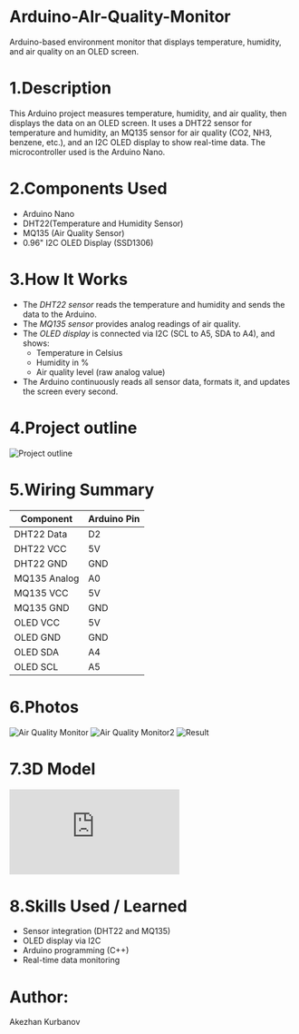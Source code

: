 # Arduino-AIr-Quality-Monitor
Arduino-based environment monitor that displays temperature, humidity, and air quality on an OLED screen.

# 1.Description
This Arduino project measures temperature, humidity, and air quality, then displays the data on an OLED screen. It uses a DHT22 sensor for temperature and humidity, an MQ135 sensor for air quality (CO2, NH3, benzene, etc.), and an I2C OLED display to show real-time data. The microcontroller used is the Arduino Nano.

# 2.Components Used
- Arduino Nano
- DHT22(Temperature and Humidity Sensor)
- MQ135 (Air Quality Sensor)
- 0.96" I2C OLED Display (SSD1306)

# 3.How It Works
- The *DHT22 sensor* reads the temperature and humidity and sends the data to the Arduino.
- The *MQ135 sensor* provides analog readings of air quality.
- The *OLED display* is connected via I2C (SCL to A5, SDA to A4), and shows:
  - Temperature in Celsius
  - Humidity in %
  - Air quality level (raw analog value)
- The Arduino continuously reads all sensor data, formats it, and updates the screen every second.

# 4.Project outline
![Project outline](https://github.com/Akez76/Arduino-AIr-Quality-Monitor/blob/main/AIr%20n1.jpeg)


# 5.Wiring Summary
| Component     | Arduino Pin |
|---------------|-------------|
| DHT22 Data    | D2          |
| DHT22 VCC     | 5V          |
| DHT22 GND     | GND         |
| MQ135 Analog  | A0          |
| MQ135 VCC     | 5V          |
| MQ135 GND     | GND         |
| OLED VCC      | 5V          |
| OLED GND      | GND         |
| OLED SDA      | A4          |
| OLED SCL      | A5          |      


# 6.Photos
![Air Quality Monitor](https://github.com/Akez76/Arduino-AIr-Quality-Monitor/blob/main/AIr%20n2.jpeg)
![Air Quality Monitor2](https://github.com/Akez76/Arduino-AIr-Quality-Monitor/blob/main/AIr%20n3.jpeg)
![Result](https://github.com/Akez76/Arduino-AIr-Quality-Monitor/blob/main/Result.jpeg)

# 7.3D Model
![3D Model](https://github.com/Akez76/Arduino-AIr-Quality-Monitor/blob/main/AIr%20n4.dae)


# 8.Skills Used / Learned
- Sensor integration (DHT22 and MQ135)
- OLED display via I2C
- Arduino programming (C++)
- Real-time data monitoring

# Author:
Akezhan Kurbanov
